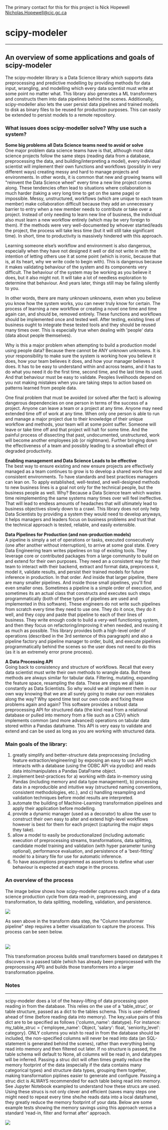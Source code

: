 The primary contact for this for this project is Nick Hopewell  
<Nicholas.Hopewell@cic.gc.ca>    


# scipy-modeler  
--- 
An overview of some applications and goals of scipy-modeler
---
The scipy-modeler library is a Data Science library which supports data preprocessing and predictive modelling by providing methods for data input, wrangling, and modelling which every data scientist must write at some point no matter what. This library also generates a ML transformers and constructs them into data pipelines behind the scenes. Additionally, scipy-modeller also lets the user persist data pipelines and trained models to disk as binary files to be reused for production purposes. This can easily be extended to persist models to a remote repository.  
  
### What issues does scipy-modeller solve? Why use such a system?  

**Some big problems all Data Science teams need to avoid or solve**  
One major problem data science teams have is that, although most data science projects follow the same steps (reading data from a database, preprocessing the data, and building/interpreting a model), every individual scientist will implement their own functions and workflows (possibly in very different ways) creating messy and hard to manage projects and environments. In other words, it is common that new and growing teams will "reinvent the Data Science wheel" every time a new line project comes along. These tendencies often lead to situations where collaboration is much harder (taking a very long time to get on the same page) or impossible. Messy, unstructured, workflows (which are unique to each team member) make collaboration difficult because they add an unnecessary barrier to entry when a new member needs to contribute or take over a project. Instead of only needing to learn new line of business, the individual also must learn a new workflow entirely (which may be very foreign to them). If the methods were very well-documented by whoever started/leads the project, the process will take less time (but it will still take significant time). In short, time to productivity is massively hindered with this approach.  

Learning someone else’s workflow and environment is also dangerous, especially when they have not designed it well or did not write in with the intention of letting others use it at some point (which is ironic, because that is, at its heart, why we write code to begin with). This is dangerous because it makes validating behaviour of the system and its components very difficult. The behaviour of the system may be working as you believe it does, but it also might not. It will take a lot of needless exploration to determine that behaviour. And years later, things still may be failing silently to you.  

In other words, there are many unknown unknowns, even when you believe you know how the system works, you can never truly know for certain.
The process of learning a new workflow or creating a novel one time and time again can, and should be, removed entirely. These functions and workflows should be implemented once and tested well. After testing, existing lines of business ought to integrate these tested tools and they should be reused many times over. This is especially true when dealing with 'people' data (data about people themselves).  

Why is this a major problem when attempting to build a production model using people data? Because there cannot be ANY unknown unknowns. It is your responsibility to make sure the system is working how you believe it does, how your team believes it does, and how your manager believes it does. It has to be easy to understand within and across teams, and it has to do what you need it do the first time, second time, and the last time its used. And that behaviour must be easy to validate. Peoples livelihoods depend on you not making mistakes when you are taking steps to action based on patterns learned from people data.  

One final problem that must be avoided (or solved after the fact) is allowing dangerous dependencies on one person in terms of the success of a project. Anyone can leave a team or a project at any time. Anyone may need extended time off of work at any time. When only one person is able to run and manage a major project due to their knowledge of their unique workflow and methods, your team will at some point suffer. Someone will leave or take time off and that project will halt for some time. And the painful process of dissecting that past, undocumented, unstructured, work will become another employees job (or nightmare). Further bringing down the effectiveness of a team and possibly leading to a snowball effect of degraded productivity.


**Enabling management and Data Science Leads to be effective**  
The best way to ensure existing and new ensure projects are effectively managed as a team continues to grow is to develop a shared work-flow and consistent environments. To have standards and best practices managers can lean on. To apply established, well-tested, and well-designed methods to new business lines is a goal not only for the technical people, but the business people as well. Why? Because a Data Science team which wastes time reimplementing the same systems many times over will feel ineffective. That will lead to endless amounts of headaches that will ultimately lead to business objectives slowly down to a crawl. This library does not only help Data Scientists by providing a system they would need to develop anyways, it helps managers and leaders focus on business problems and trust that the technical approach is tested, reliable, and easily extensible.  

**Data Pipelines for Production (and non-production models)**  
A pipeline is simply a set of operations or tasks, executed consecutively (one after another without interruption), to arrive at some goal state. Every Data Engineering team writes pipelines on top of existing tools. They leverage core or contributed packages from a large community to build on and extend for their own purposes. They need an a consistent way for their team to interact with their backend, extract and format data, preprocess it, model it, validate results, and persist their trained models for future inference in production. In that order. And inside that larger pipeline, there are many smaller pipelines. And inside those small pipelines, you'll find even smaller ones. Sometimes a pipeline is a simple order of execution, and sometimes its an actual class that constructs and executes such steps programmatically (both of these types of pipelines are used and implemented in this software). These engineers do not write such pipelines from scratch every time they need to use one. They do it once, they do it well, and they copy and paste that pipeline to each of their lines of business. They write enough code to build a very-well functioning system, and then they focus on refactoring/improving it when needed, and reusing it as much as possible. This library provides both a high-level order of operations (described in the 3rd sentence of this paragraph) and also a pipeline factory and pipeline manager to order, build, and execute pipelines programmatically behind the scenes so the user does not need to do this (as it is an extremely error prone process).  

**A Data Processing API**  
Going back to consistency and structure of workflows. Recall that every data scientist must write their own methods to wrangle data. But these methods are always similar for tabular data. Filtering, mutating, expanding the feature space, resampling the data. These are steps we all take constantly as Data Scientists. So why would we all implement them in our own way knowing that we are all surely going to make our own mistakes along the way? Why spend time test our own code and fixing these problems again and again? This software provides a robust data preprocessing API for structured data (the kind read from a relational database or pulled into memory from a file such as a CSV) which implements common (and more advanced) operations on tabular data stored within a Pandas dataframe. This API is very easy to validate and extend and can be used as long as you are working with structured data.
  
  
### Main goals of the library:  
1) greatly simplify and better-structure data preprocessing (including feature extraction/engineering) by exposing an easy to use API which interacts with a database (using the ODBC API via pyodbc) and reads data into/manipulates a Pandas DataFrame object.     
2) implement best-practices for a) working with data in-memory using Pandas (including memory and data type management), b) processing data in a reproducible and intuitive way (structured naming conventions, consistent methodologies, etc.), and c) handling resampling and validation techniques before model results are interpreted.    
3) automate the building of Machine-Learning transformation pipelines and apply their application before modelling.    
4) provide a dynamic manager (used as a decorator) to allow the user to construct their own easy to alter and extend high-level workflows however is best for them for each project (capturing the major steps they take).   
5) allow a model to easily be productionalized (including automatic execution of preprocessing streams, transformations, data splitting, candidate model training and validation (with hyper parameter tuning optional), performance evaluation, and persistence of a 'best-fitting' model to a binary file for use for automatic inference.   
6) To have assumptions programmed as assertions to define what user behaviour is expected at each stage in the process. 


### An overview of the process  

The image below shows how scipy-modeller captures each stage of a data science production cycle from data read-in, preprocessing, and transformation, to data splitting, modelling, validation, and persistence. 

![](rmpics/2020-01-09-13-15-30-v2.PNG)
<br/>  

As seen above in the transform data step, the "Column transformer pipeline" step requires a better visualization to capture the process. This process can be seen below.   
<br/>  

![](rmpics/2020-01-09-13-18-44.png)  

This transformation process builds small transformers based on datatypes it discovers in a passed table (which has already been preprocessed with the preprocessing API) and builds those transformers into a larger transformation pipeline.  


### Notes  
--- 
scipy-modeler does a lot of the heavy-lifting of data processing upon reading in from the database. This relies on the use of a 'table_struc', or table structure, passed as a dict to the tables schema. This is user-defined ahead of time (before reading data into memory). The key,value pairs of this dict are to be specified as follows {'column_name': datatype}. For instance: my_table_struc = {'employee_name': Object, 'salary': float, 'seniority_level': category}. ONLY columns you wish to read in from the database should be included, the non-specified columns will never be read into data (an SQL-statement is generated behind the scenes), rather than everything being read into memory and then filtered out later. If no structure is passed, the table schema will default to None, all columns will be read in, and datatypes will be inferred. Passing a struc dict will often times greatly reduce the memory footprint of the data (especially if the data contains many categorical types) and structure data types, grouping them together, making transformation piplines easier to generate and configure. Passing a struc dict is ALWAYS recommended for each table being read into memory.
See Jupyter Notebook exampled to understand how these strucs are used.
Using these strucs is not only clever and efficient (saves many steps one might need to repeat every time she/he reads data into a local dataframe), they greatly reduce the memory footprint of your data. Below are some example tests showing the memory savings using this approach versus a standard 'read-in, filter and format after' approach.
  

![](rmpics/2020-01-15-10-48-51.png)



